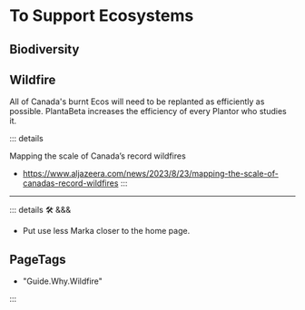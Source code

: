 # To Support Ecosystems

## Biodiversity

## Wildfire

All of Canada's burnt Ecos will need to be replanted as efficiently as possible. PlantaBeta increases the efficiency of every Plantor who studies it.


::: details

Mapping the scale of Canada’s record wildfires

- <https://www.aljazeera.com/news/2023/8/23/mapping-the-scale-of-canadas-record-wildfires>
:::

---

<!-- =================================================== -->
<!-- =================================================== -->
<!-- =================================================== -->
<!-- =================================================== -->
<!-- =================================================== -->
::: details 🛠 &&&

- Put use less Marka closer to the home page.

<h2>PageTags</h2>

- "Guide.Why.Wildfire"

:::
